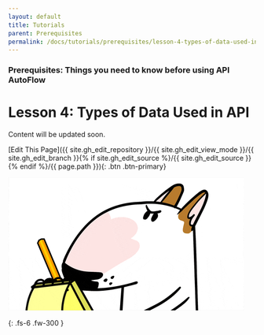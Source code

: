 ```yaml
---
layout: default
title: Tutorials
parent: Prerequisites
permalink: /docs/tutorials/prerequisites/lesson-4-types-of-data-used-in-api
---
```

### Prerequisites: Things you need to know before using API AutoFlow

# Lesson 4: Types of Data Used in API


Content will be updated soon.

[Edit This Page]({{ site.gh_edit_repository }}/{{ site.gh_edit_view_mode }}/{{ site.gh_edit_branch }}{% if site.gh_edit_source %}/{{ site.gh_edit_source }}{% endif %}/{{ page.path }}){: .btn .btn-primary}


![Be the First](/assets/images/blank-page.gif)


{: .fs-6 .fw-300 }

